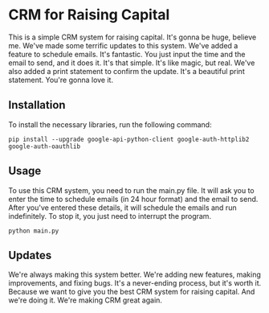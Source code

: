 # CRM for Raising Capital

This is a simple CRM system for raising capital. It's gonna be huge, believe me. We've made some terrific updates to this system. We've added a feature to schedule emails. It's fantastic. You just input the time and the email to send, and it does it. It's that simple. It's like magic, but real. We've also added a print statement to confirm the update. It's a beautiful print statement. You're gonna love it.

## Installation

To install the necessary libraries, run the following command:

```
pip install --upgrade google-api-python-client google-auth-httplib2 google-auth-oauthlib
```

## Usage

To use this CRM system, you need to run the main.py file. It will ask you to enter the time to schedule emails (in 24 hour format) and the email to send. After you've entered these details, it will schedule the emails and run indefinitely. To stop it, you just need to interrupt the program.

```
python main.py
```

## Updates

We're always making this system better. We're adding new features, making improvements, and fixing bugs. It's a never-ending process, but it's worth it. Because we want to give you the best CRM system for raising capital. And we're doing it. We're making CRM great again.